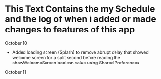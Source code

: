 # This Text Contains the my Schedule and the log of when i added or made changes to features of this app

October 10
 - Added loading screen (Splash) to remove abrupt delay that showed welcome screen for a split second before reading the showWelcomeScreen boolean value using Shared Preferences

October 11